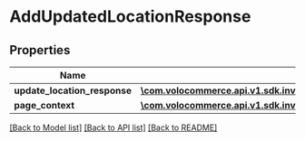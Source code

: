 # AddUpdatedLocationResponse

## Properties
Name | Type | Description | Notes
------------ | ------------- | ------------- | -------------
**update_location_response** | [**\com.volocommerce.api.v1.sdk.invoker\com.volocommerce.api.v1.sdk.model\UpdateLocationResponse[]**](UpdateLocationResponse.md) |  | [optional] 
**page_context** | [**\com.volocommerce.api.v1.sdk.invoker\com.volocommerce.api.v1.sdk.model\PageContext**](PageContext.md) |  | [optional] 

[[Back to Model list]](../README.md#documentation-for-models) [[Back to API list]](../README.md#documentation-for-api-endpoints) [[Back to README]](../README.md)


